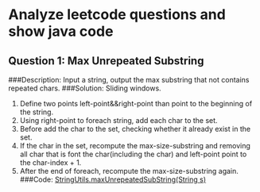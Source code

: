 Analyze leetcode questions and show java code
=========================================
Question 1: Max Unrepeated Substring
---------------------
###Description: Input a string, output the max substring that not contains repeated chars.
###Solution: Sliding windows. 
1. Define two points left-point&&right-point than point to the beginning of the string.
2. Using right-point to foreach string, add each char to the set.
3. Before add the char to the set, checking whether it already exist in the set.
4. If the char in the set, recompute the max-size-substring and removing all char that is font the char(including the char) and left-point point to the char-index + 1.
5. After the end of foreach, recompute the max-size-substring again.
###Code: [StringUtils.maxUnrepeatedSubString(String s)](/src/main/java/name/zicat/leetcode/string/StringUtils.java)